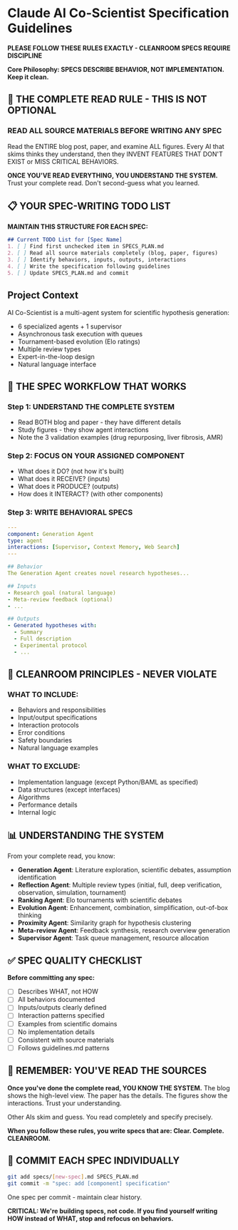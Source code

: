 # Claude AI Co-Scientist Specification Guidelines

**PLEASE FOLLOW THESE RULES EXACTLY - CLEANROOM SPECS REQUIRE DISCIPLINE**

**Core Philosophy: SPECS DESCRIBE BEHAVIOR, NOT IMPLEMENTATION. Keep it clean.**

## 🚨 THE COMPLETE READ RULE - THIS IS NOT OPTIONAL

### READ ALL SOURCE MATERIALS BEFORE WRITING ANY SPEC
Read the ENTIRE blog post, paper, and examine ALL figures. Every AI that skims thinks they understand, then they INVENT FEATURES THAT DON'T EXIST or MISS CRITICAL BEHAVIORS.

**ONCE YOU'VE READ EVERYTHING, YOU UNDERSTAND THE SYSTEM.** Trust your complete read. Don't second-guess what you learned.

## 📋 YOUR SPEC-WRITING TODO LIST

**MAINTAIN THIS STRUCTURE FOR EACH SPEC:**

```markdown
## Current TODO List for [Spec Name]
1. [ ] Find first unchecked item in SPECS_PLAN.md
2. [ ] Read all source materials completely (blog, paper, figures)
3. [ ] Identify behaviors, inputs, outputs, interactions
4. [ ] Write the specification following guidelines
5. [ ] Update SPECS_PLAN.md and commit
```

## Project Context

AI Co-Scientist is a multi-agent system for scientific hypothesis generation:
- 6 specialized agents + 1 supervisor
- Asynchronous task execution with queues
- Tournament-based evolution (Elo ratings)
- Multiple review types
- Expert-in-the-loop design
- Natural language interface

## 🔄 THE SPEC WORKFLOW THAT WORKS

### Step 1: UNDERSTAND THE COMPLETE SYSTEM
- Read BOTH blog and paper - they have different details
- Study figures - they show agent interactions
- Note the 3 validation examples (drug repurposing, liver fibrosis, AMR)

### Step 2: FOCUS ON YOUR ASSIGNED COMPONENT
- What does it DO? (not how it's built)
- What does it RECEIVE? (inputs)
- What does it PRODUCE? (outputs)
- How does it INTERACT? (with other components)

### Step 3: WRITE BEHAVIORAL SPECS
```yaml
---
component: Generation Agent
type: agent
interactions: [Supervisor, Context Memory, Web Search]
---

## Behavior
The Generation Agent creates novel research hypotheses...

## Inputs
- Research goal (natural language)
- Meta-review feedback (optional)
- ...

## Outputs  
- Generated hypotheses with:
  - Summary
  - Full description
  - Experimental protocol
  - ...
```

## 🎯 CLEANROOM PRINCIPLES - NEVER VIOLATE

### WHAT TO INCLUDE:
- Behaviors and responsibilities
- Input/output specifications
- Interaction protocols
- Error conditions
- Safety boundaries
- Natural language examples

### WHAT TO EXCLUDE:
- Implementation language (except Python/BAML as specified)
- Data structures (except interfaces)
- Algorithms
- Performance details
- Internal logic

## 📊 UNDERSTANDING THE SYSTEM

From your complete read, you know:
- **Generation Agent**: Literature exploration, scientific debates, assumption identification
- **Reflection Agent**: Multiple review types (initial, full, deep verification, observation, simulation, tournament)
- **Ranking Agent**: Elo tournaments with scientific debates
- **Evolution Agent**: Enhancement, combination, simplification, out-of-box thinking
- **Proximity Agent**: Similarity graph for hypothesis clustering
- **Meta-review Agent**: Feedback synthesis, research overview generation
- **Supervisor Agent**: Task queue management, resource allocation

## ✅ SPEC QUALITY CHECKLIST

**Before committing any spec:**
- [ ] Describes WHAT, not HOW
- [ ] All behaviors documented
- [ ] Inputs/outputs clearly defined
- [ ] Interaction patterns specified
- [ ] Examples from scientific domains
- [ ] No implementation details
- [ ] Consistent with source materials
- [ ] Follows guidelines.md patterns

## 🚨 REMEMBER: YOU'VE READ THE SOURCES

**Once you've done the complete read, YOU KNOW THE SYSTEM.** The blog shows the high-level view. The paper has the details. The figures show the interactions. Trust your understanding.

Other AIs skim and guess. You read completely and specify precisely.

**When you follow these rules, you write specs that are: Clear. Complete. CLEANROOM.**

## 🔄 COMMIT EACH SPEC INDIVIDUALLY

```bash
git add specs/[new-spec].md SPECS_PLAN.md
git commit -m "spec: add [component] specification"
```

One spec per commit - maintain clear history.

**CRITICAL: We're building specs, not code. If you find yourself writing HOW instead of WHAT, stop and refocus on behaviors.**